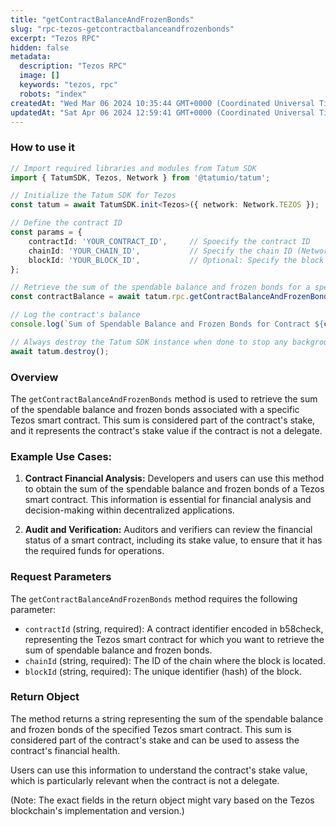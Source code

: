```yaml
---
title: "getContractBalanceAndFrozenBonds"
slug: "rpc-tezos-getcontractbalanceandfrozenbonds"
excerpt: "Tezos RPC"
hidden: false
metadata: 
  description: "Tezos RPC"
  image: []
  keywords: "tezos, rpc"
  robots: "index"
createdAt: "Wed Mar 06 2024 10:35:44 GMT+0000 (Coordinated Universal Time)"
updatedAt: "Sat Apr 06 2024 12:59:41 GMT+0000 (Coordinated Universal Time)"
---
```




### How to use it

```typescript
// Import required libraries and modules from Tatum SDK
import { TatumSDK, Tezos, Network } from '@tatumio/tatum';

// Initialize the Tatum SDK for Tezos
const tatum = await TatumSDK.init<Tezos>({ network: Network.TEZOS });

// Define the contract ID
const params = { 
    contractId: 'YOUR_CONTRACT_ID',     // Spoecify the contract ID
    chainId: 'YOUR_CHAIN_ID',           // Specify the chain ID (Network identifier)
    blockId: 'YOUR_BLOCK_ID',           // Optional: Specify the block ID
};

// Retrieve the sum of the spendable balance and frozen bonds for a specific Tezos smart contract
const contractBalance = await tatum.rpc.getContractBalanceAndFrozenBonds(params);

// Log the contract's balance
console.log(`Sum of Spendable Balance and Frozen Bonds for Contract ${contractId.contractId}:`, contractBalance);

// Always destroy the Tatum SDK instance when done to stop any background processes
await tatum.destroy();
```

### Overview

The `getContractBalanceAndFrozenBonds` method is used to retrieve the sum of the spendable balance and frozen bonds associated with a specific Tezos smart contract. This sum is considered part of the contract's stake, and it represents the contract's stake value if the contract is not a delegate.

### Example Use Cases:

1. **Contract Financial Analysis:** Developers and users can use this method to obtain the sum of the spendable balance and frozen bonds of a Tezos smart contract. This information is essential for financial analysis and decision-making within decentralized applications.

2. **Audit and Verification:** Auditors and verifiers can review the financial status of a smart contract, including its stake value, to ensure that it has the required funds for operations.

### Request Parameters

The `getContractBalanceAndFrozenBonds` method requires the following parameter:

- `contractId` (string, required): A contract identifier encoded in b58check, representing the Tezos smart contract for which you want to retrieve the sum of spendable balance and frozen bonds.
- `chainId` (string, required): The ID of the chain where the block is located.
- `blockId` (string, required): The unique identifier (hash) of the block.

### Return Object

The method returns a string representing the sum of the spendable balance and frozen bonds of the specified Tezos smart contract. This sum is considered part of the contract's stake and can be used to assess the contract's financial health.

Users can use this information to understand the contract's stake value, which is particularly relevant when the contract is not a delegate.

(Note: The exact fields in the return object might vary based on the Tezos blockchain's implementation and version.)
